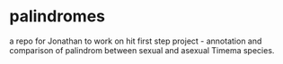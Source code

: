 # palindromes

a repo for Jonathan to work on hit first step project - annotation and comparison of palindrom between sexual and asexual Timema species.
